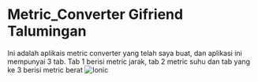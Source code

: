 # Metric_Converter Gifriend Talumingan
Ini adalah aplikais metric converter yang telah saya buat, dan aplikasi ini mempunyai 3 tab. Tab 1 berisi metric jarak, tab 2 metric suhu dan tab yang ke 3 berisi metric berat
![Ionic](https://github.com/user-attachments/assets/e47e96bc-8895-482a-ba5b-009dbcfa3e60)

